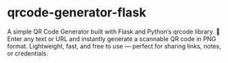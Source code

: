 # qrcode-generator-flask
A simple QR Code Generator built with Flask and Python’s qrcode library. 🚀 Enter any text or URL and instantly generate a scannable QR code in PNG format. Lightweight, fast, and free to use — perfect for sharing links, notes, or credentials.
